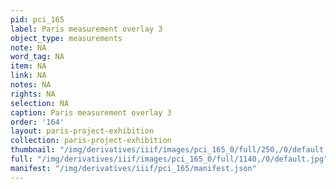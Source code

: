 ```yaml
---
pid: pci_165
label: Paris measurement overlay 3
object_type: measurements
note: NA
word_tag: NA
item: NA
link: NA
notes: NA
rights: NA
selection: NA
caption: Paris measurement overlay 3
order: '164'
layout: paris-project-exhibition
collection: paris-project-exhibition
thumbnail: "/img/derivatives/iiif/images/pci_165_0/full/250,/0/default.jpg"
full: "/img/derivatives/iiif/images/pci_165_0/full/1140,/0/default.jpg"
manifest: "/img/derivatives/iiif/pci_165/manifest.json"
---
```

